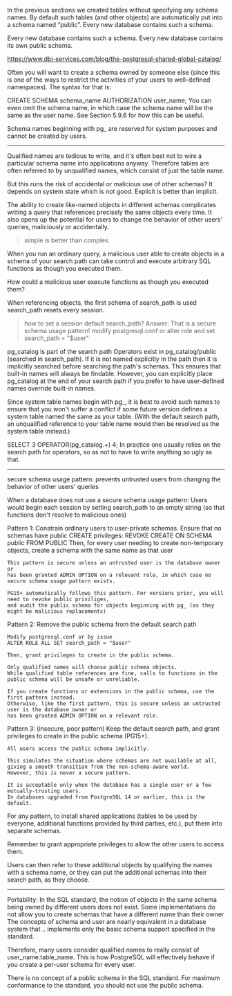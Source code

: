 In the previous sections we created tables without specifying any schema names. By default such tables (and other objects) are automatically put into a schema named “public”. Every new database contains such a schema. 


 Every new database contains such a schema.
 Every new database contains its own public schema.
 
 https://www.dbi-services.com/blog/the-postgresql-shared-global-catalog/


Often you will want to create a schema owned by someone else (since this is one of the ways to restrict the activities of your users to well-defined namespaces). The syntax for that is:

CREATE SCHEMA schema_name AUTHORIZATION user_name;
You can even omit the schema name, in which case the schema name will be the same as the user name. See Section 5.9.6 for how this can be useful.

Schema names beginning with pg_ are reserved for system purposes and cannot be created by users.

---------------------------------------------------------------------------

Qualified names are tedious to write, and it's often best not to wire a particular schema name into applications anyway.
Therefore tables are often referred to by unqualified names, which consist of just the table name.

But this runs the risk of accidental or malicious use of other schemas?
It depends on system state which is not good. Explicit is better than implicit.

The ability to create like-named objects in different schemas complicates writing a query that references precisely 
the same objects every time. It also opens up the potential for users to change the behavior 
of other users' queries, maliciously or accidentally.

> simple is better than complex.

When you run an ordinary query, a malicious user able to create objects in a schema of
 your search path can take control and execute arbitrary SQL functions as though you executed them.

How could a malicious user execute functions as though you executed them?






When referencing objects, the first schema of search_path is used
search_path resets every session.

> how to set a session default search_path?
> Answer: That is a secure schema usage pattern! modify postgresql.conf or alter role and set search_path = "$user"

pg_catalog  is part of the search path
Operators exist in pg_catalog/public (searched in search_path).
If it is not named explicitly in the path then it is implicitly searched before searching the path's schemas.
This ensures that built-in names will always be findable.
However, you can explicitly place pg_catalog at the end of your search path if you prefer to
have user-defined names override built-in names.

Since system table names begin with pg_, it is best to avoid such names to ensure that you won't suffer a
 conflict if some future version defines a system table named the same as your table.
 (With the default search path, an unqualified reference to your table name would then be resolved as the system table instead.)

SELECT 3 OPERATOR(pg_catalog.+) 4;
In practice one usually relies on the search path for operators, so as not to have to write anything so ugly as that.

---------


secure schema usage pattern:
	 prevents untrusted users from changing the behavior of other users' queries


When a database does not use a secure schema usage pattern:
	Users would begin each session by setting search_path to an empty string
	(so that functions don't resolve to malicious ones)

Pattern 1:
	Constrain ordinary users to user-private schemas.
	Ensure that no schemas have public CREATE privileges:
		REVOKE CREATE ON SCHEMA public FROM PUBLIC
	Then, for every user needing to create non-temporary objects, create a schema with the same name as that user

	This pattern is secure unless an untrusted user is the database owner or
	has been granted ADMIN OPTION on a relevant role, in which case no secure schema usage pattern exists.

	PG15+ automatically follows this pattern. For versions prior, you will need to revoke public priviliges,
	and audit the public schema for objects beginning with pg_ (as they might be malicious replacements)

Pattern 2:
	Remove the public schema from the default search path

	Modify postgresql.conf or by issue
	ALTER ROLE ALL SET search_path = "$user"

	Then, grant privileges to create in the public schema.

	Only qualified names will choose public schema objects.
	While qualified table references are fine, calls to functions in the public schema will be unsafe or unreliable.

	If you create functions or extensions in the public schema, use the first pattern instead.
	Otherwise, like the first pattern, this is secure unless an untrusted user is the database owner or
	has been granted ADMIN OPTION on a relevant role.
	
	
Pattern 3: (insecure, poor pattern)
	Keep the default search path, and
	grant privileges to create in the public schema (PG15+).

	All users access the public schema implicitly.

	This simulates the situation where schemas are not available at all,
	giving a smooth transition from the non-schema-aware world.
	However, this is never a secure pattern.

	It is acceptable only when the database has a single user or a few mutually-trusting users.
	In databases upgraded from PostgreSQL 14 or earlier, this is the default.

For any pattern, to install shared applications (tables to be used by everyone, additional functions provided by third parties, etc.),
put them into separate schemas.

Remember to grant appropriate privileges to allow the other users to access them.

Users can then refer to these additional objects by qualifying the names with a schema name,
or they can put the additional schemas into their search path, as they choose.

------------
Portability:
In the SQL standard, the notion of objects in the same schema being owned by different users does not exist.
Some implementations do not allow you to create schemas that have a different name than their owner
The concepts of schema and user are nearly equivalent in a database system that
	.. implements only the basic schema support specified in the standard. 

Therefore, many users consider qualified names to really consist of user_name.table_name.
This is how PostgreSQL will effectively behave if you create a per-user schema for every user.

There is no concept of a public schema in the SQL standard.
For maximum conformance to the standard, you should not use the public schema.
